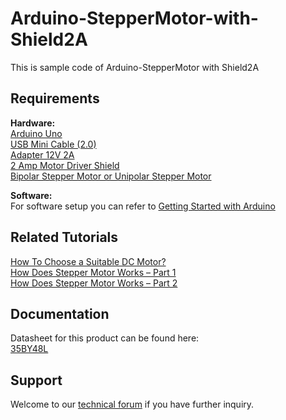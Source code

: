 # Arduino-StepperMotor-with-Shield2A
This is sample code of Arduino-StepperMotor with Shield2A

## Requirements
**Hardware:**  
[Arduino Uno](http://www.cytron.com.my/p-arduino-uno?search=arduino%20uno&sort=relevance&order=DESC")  
[USB Mini Cable (2.0)](http://www.cytron.com.my/index.php?route=product/search&search=usb%20mini%20cable&sort=relevance&order=DESC)  
[Adapter 12V 2A](http://www.cytron.com.my/index.php?route=product/search&search=Adapter%2012V%202A&sort=relevance&order=DESC)  
[2 Amp Motor Driver Shield](http://www.cytron.com.my/p-shield-2amotor?search=2%20Amp%20Motor%20Driver%20Shield&sort=relevance&order=DESC)  
[Bipolar Stepper Motor or Unipolar Stepper Motor](http://www.cytron.com.my/p-mo-step-35by48l?search=Stepper%20Motor&sort=relevance&order=DESC)  

**Software:**  
For software setup you can refer to [Getting Started with Arduino](http://tutorial.cytron.com.my/2012/11/14/getting-started-with-arduino-uno/)

## Related Tutorials
[How To Choose a Suitable DC Motor?](https://my.cytron.io/tutorial/choose-suitable-motor)  
[How Does Stepper Motor Works – Part 1](http://tutorial.cytron.com.my/2012/03/10/how-does-stepper-motor-works-part-1/)  
[How Does Stepper Motor Works – Part 2](http://tutorial.cytron.com.my/2012/05/13/how-does-stepper-motor-works-part-2/)  

## Documentation
Datasheet for this product can be found here:  
[35BY48L](https://drive.google.com/file/d/0BzFWfMiqqjyqYVRXQkdSVUI2djQ/view?resourcekey=0-9qFf8ZMvqLGe54DNEc1zug)

## Support  
Welcome to our [technical forum](http://forum.cytron.io) if you have further inquiry.  


